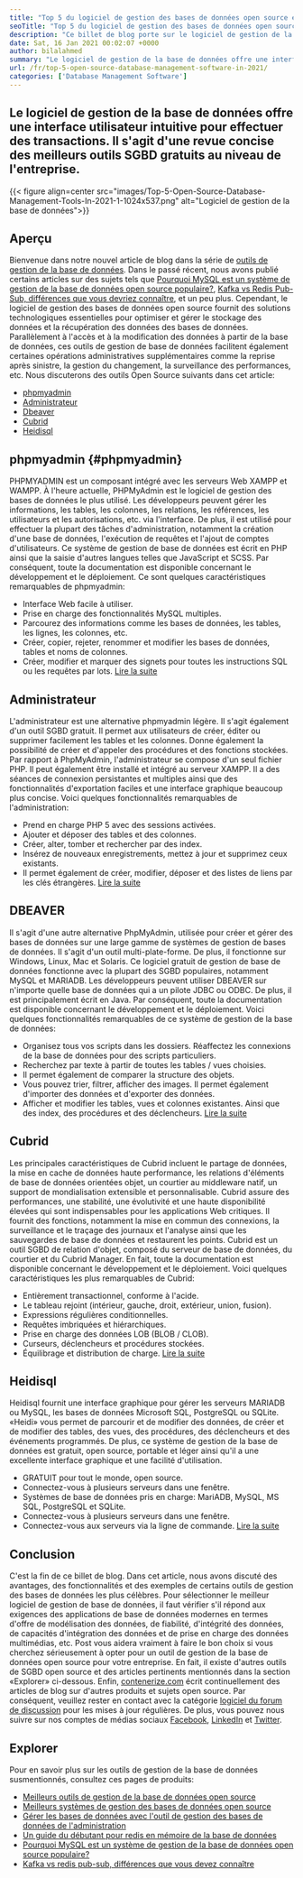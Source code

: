 ```yaml
---
title: "Top 5 du logiciel de gestion des bases de données open source en 2021" 
seoTitle: "Top 5 du logiciel de gestion des bases de données open source en 2021" 
description: "Ce billet de blog porte sur le logiciel de gestion de la base de données auto-hébergé et open-source. Ce sont PhpmyAdmin, Administrateur, DBeaver, Cubrid et Heidisql." 
date: Sat, 16 Jan 2021 00:02:07 +0000
author: bilalahmed
summary: "Le logiciel de gestion de la base de données offre une interface utilisateur intuitive pour effectuer des transactions. Il s'agit d'une revue concise des meilleurs outils SGBD gratuits au niveau de l'entreprise." 
url: /fr/top-5-open-source-database-management-software-in-2021/
categories: ['Database Management Software']
---
```


## Le logiciel de gestion de la base de données offre une interface utilisateur intuitive pour effectuer des transactions. Il s'agit d'une revue concise des meilleurs outils SGBD gratuits au niveau de l'entreprise.

{{< figure align=center src="images/Top-5-Open-Source-Database-Management-Tools-In-2021-1-1024x537.png" alt="Logiciel de gestion de la base de données">}}


## Aperçu
Bienvenue dans notre nouvel article de blog dans la série de [outils de gestion de la base de données][1]. Dans le passé récent, nous avons publié certains articles sur des sujets tels que [Pourquoi MySQL est un système de gestion de la base de données open source populaire?][2], [Kafka vs Redis Pub-Sub, différences que vous devriez connaître][3], et un peu plus. Cependant, le logiciel de gestion des bases de données open source fournit des solutions technologiques essentielles pour optimiser et gérer le stockage des données et la récupération des données des bases de données. Parallèlement à l'accès et à la modification des données à partir de la base de données, ces outils de gestion de base de données facilitent également certaines opérations administratives supplémentaires comme la reprise après sinistre, la gestion du changement, la surveillance des performances, etc.
Nous discuterons des outils Open Source suivants dans cet article:
  * [phpmyadmin][4]
  * [Administrateur][5]
  * [Dbeaver][6]
  * [Cubrid][7]
  * [Heidisql][8]

## phpmyadmin   {#phpmyadmin}
PHPMYADMIN est un composant intégré avec les serveurs Web XAMPP et WAMPP. À l'heure actuelle, PHPMyAdmin est le logiciel de gestion des bases de données le plus utilisé. Les développeurs peuvent gérer les informations, les tables, les colonnes, les relations, les références, les utilisateurs et les autorisations, etc. via l'interface. De plus, il est utilisé pour effectuer la plupart des tâches d'administration, notamment la création d'une base de données, l'exécution de requêtes et l'ajout de comptes d'utilisateurs. Ce système de gestion de base de données est écrit en PHP ainsi que la saisie d'autres langues telles que JavaScript et SCSS. Par conséquent, toute la documentation est disponible concernant le développement et le déploiement. Ce sont quelques caractéristiques remarquables de phpmyadmin:
  * Interface Web facile à utiliser.
  * Prise en charge des fonctionnalités MySQL multiples.
  * Parcourez des informations comme les bases de données, les tables, les lignes, les colonnes, etc.
  * Créer, copier, rejeter, renommer et modifier les bases de données, tables et noms de colonnes.
  * Créer, modifier et marquer des signets pour toutes les instructions SQL ou les requêtes par lots.
[Lire la suite][9]

## Administrateur
L'administrateur est une alternative phpmyadmin légère. Il s'agit également d'un outil SGBD gratuit. Il permet aux utilisateurs de créer, éditer ou supprimer facilement les tables et les colonnes. Donne également la possibilité de créer et d'appeler des procédures et des fonctions stockées. Par rapport à PhpMyAdmin, l'administrateur se compose d'un seul fichier PHP. Il peut également être installé et intégré au serveur XAMPP. Il a des séances de connexion persistantes et multiples ainsi que des fonctionnalités d'exportation faciles et une interface graphique beaucoup plus concise. Voici quelques fonctionnalités remarquables de l'administration:
  * Prend en charge PHP 5 avec des sessions activées.
  * Ajouter et déposer des tables et des colonnes.
  * Créer, alter, tomber et rechercher par des index.
  * Insérez de nouveaux enregistrements, mettez à jour et supprimez ceux existants.
  * Il permet également de créer, modifier, déposer et des listes de liens par les clés étrangères.
[Lire la suite][10]

## DBEAVER
Il s'agit d'une autre alternative PhpMyAdmin, utilisée pour créer et gérer des bases de données sur une large gamme de systèmes de gestion de bases de données. Il s'agit d'un outil multi-plate-forme. De plus, il fonctionne sur Windows, Linux, Mac et Solaris. Ce logiciel gratuit de gestion de base de données fonctionne avec la plupart des SGBD populaires, notamment MySQL et MARIADB. Les développeurs peuvent utiliser DBEAVER sur n'importe quelle base de données qui a un pilote JDBC ou ODBC. De plus, il est principalement écrit en Java. Par conséquent, toute la documentation est disponible concernant le développement et le déploiement. Voici quelques fonctionnalités remarquables de ce système de gestion de la base de données:
  * Organisez tous vos scripts dans les dossiers. Réaffectez les connexions de la base de données pour des scripts particuliers.
  * Recherchez par texte à partir de toutes les tables / vues choisies.
  * Il permet également de comparer la structure des objets.
  * Vous pouvez trier, filtrer, afficher des images. Il permet également d'importer des données et d'exporter des données.
  * Afficher et modifier les tables, vues et colonnes existantes. Ainsi que des index, des procédures et des déclencheurs.
[Lire la suite][11]

## Cubrid
Les principales caractéristiques de Cubrid incluent le partage de données, la mise en cache de données haute performance, les relations d'éléments de base de données orientées objet, un courtier au middleware natif, un support de mondialisation extensible et personnalisable. Cubrid assure des performances, une stabilité, une évolutivité et une haute disponibilité élevées qui sont indispensables pour les applications Web critiques. Il fournit des fonctions, notamment la mise en commun des connexions, la surveillance et le traçage des journaux et l'analyse ainsi que les sauvegardes de base de données et restaurent les points. Cubrid est un outil SGBD de relation d'objet, composé du serveur de base de données, du courtier et du Cubrid Manager. En fait, toute la documentation est disponible concernant le développement et le déploiement. Voici quelques caractéristiques les plus remarquables de Cubrid:
  * Entièrement transactionnel, conforme à l'acide.
  * Le tableau rejoint (intérieur, gauche, droit, extérieur, union, fusion).
  * Expressions régulières conditionnelles.
  * Requêtes imbriquées et hiérarchiques.
  * Prise en charge des données LOB (BLOB / CLOB).
  * Curseurs, déclencheurs et procédures stockées.
  * Équilibrage et distribution de charge.
[Lire la suite][12]

## Heidisql
Heidisql fournit une interface graphique pour gérer les serveurs MARIADB ou MySQL, les bases de données Microsoft SQL, PostgreSQL ou SQLite. «Heidi» vous permet de parcourir et de modifier des données, de créer et de modifier des tables, des vues, des procédures, des déclencheurs et des événements programmés. De plus, ce système de gestion de la base de données est gratuit, open source, portable et léger ainsi qu'il a une excellente interface graphique et une facilité d'utilisation.
  * GRATUIT pour tout le monde, open source.
  * Connectez-vous à plusieurs serveurs dans une fenêtre.
  * Systèmes de base de données pris en charge: MariADB, MySQL, MS SQL, PostgreSQL et SQLite.
  * Connectez-vous à plusieurs serveurs dans une fenêtre.
  * Connectez-vous aux serveurs via la ligne de commande.
[Lire la suite][13]

## Conclusion
C'est la fin de ce billet de blog. Dans cet article, nous avons discuté des avantages, des fonctionnalités et des exemples de certains outils de gestion des bases de données les plus célèbres. Pour sélectionner le meilleur logiciel de gestion de base de données, il faut vérifier s'il répond aux exigences des applications de base de données modernes en termes d'offre de modélisation des données, de fiabilité, d'intégrité des données, de capacités d'intégration des données et de prise en charge des données multimédias, etc. Post vous aidera vraiment à faire le bon choix si vous cherchez sérieusement à opter pour un outil de gestion de la base de données open source pour votre entreprise. En fait, il existe d'autres outils de SGBD open source et des articles pertinents mentionnés dans la section «Explorer» ci-dessous.
Enfin, [contenerize.com][14] écrit continuellement des articles de blog sur d'autres produits et sujets open source. Par conséquent, veuillez rester en contact avec la catégorie [logiciel du forum de discussion][15] pour les mises à jour régulières. De plus, vous pouvez nous suivre sur nos comptes de médias sociaux [Facebook][16], [LinkedIn][17] et [Twitter][18].

## Explorer
Pour en savoir plus sur les outils de gestion de la base de données susmentionnés, consultez ces pages de produits:
  * [Meilleurs outils de gestion de la base de données open source][1]
  * [Meilleurs systèmes de gestion des bases de données open source][19]
  * [Gérer les bases de données avec l'outil de gestion des bases de données de l'administration][20]
  * [Un guide du débutant pour redis en mémoire de la base de données][21]
  * [Pourquoi MySQL est un système de gestion de la base de données open source populaire?][2]
  * [Kafka vs redis pub-sub, différences que vous devez connaître][3]

  
[1]: https://products.containerize.com/database-management/
[2]: https://blog.containerize.com/2021/02/18/why-mysql-is-a-popular-open-source-database-management-system/
[3]: https://blog.containerize.com/database-management-software/kafka-vs-redis-pub-sub-differences-which-you-should-know/
[4]: #phpmyadmin
[5]: #adminer
[6]: #dbeaver
[7]: #cubrid
[8]: #heidisql
[9]: https://products.containerize.com/database-management/phpmyadmin
[10]: https://products.containerize.com/database-management/adminer
[11]: https://products.containerize.com/database-management/dbeaver
[12]: https://products.containerize.com/database-management/cubrid
[13]: https://products.containerize.com/database-management/heidisql
[14]: https://www.containerize.com/
[15]: https://products.containerize.com/discussion-forum/
[16]: https://web.facebook.com/containerize
[17]: https://www.linkedin.com/company/containerize/
[18]: https://twitter.com/containerize_co
[19]: https://products.containerize.com/database-management-system
[20]: https://blog.containerize.com/2021/03/05/manage-databases-with-adminer-database-management-tool/
[21]: https://blog.containerize.com/database-management-software/a-beginners-guide-to-redis-in-memory-database/
